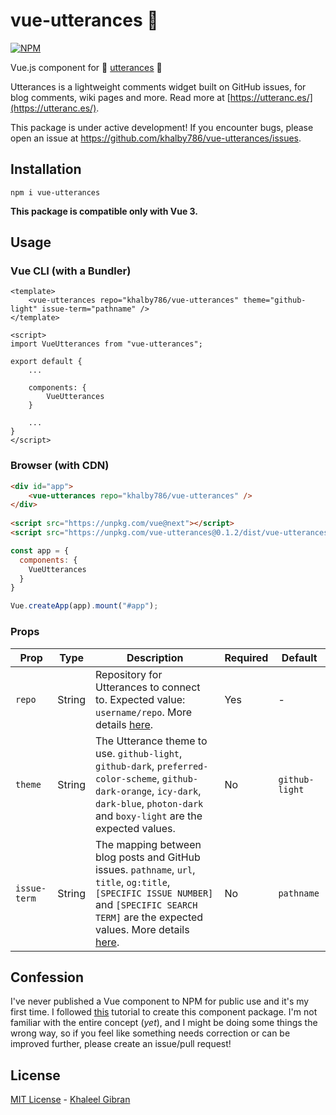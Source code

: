 # vue-utterances 🔮

[![NPM](https://nodei.co/npm/vue-utterances.png)](https://npmjs.org/package/vue-utterances)

Vue.js component for 🔮 [utterances](https://utteranc.es/) 🔮

Utterances is a lightweight comments widget built on GitHub issues, for blog comments, wiki pages and more. Read more at [https://utteranc.es/](https://utteranc.es/).

This package is under active development! If you encounter bugs, please open an issue at https://github.com/khalby786/vue-utterances/issues.

## Installation

```
npm i vue-utterances
```

**This package is compatible only with Vue 3.**

## Usage 

### Vue CLI (with a Bundler)

```vue
<template>
    <vue-utterances repo="khalby786/vue-utterances" theme="github-light" issue-term="pathname" />
</template>

<script>
import VueUtterances from "vue-utterances";

export default {
    ...

    components: {
        VueUtterances
    }

    ...
}
</script>
```

### Browser (with CDN)

```html
<div id="app">
    <vue-utterances repo="khalby786/vue-utterances" />
</div>
    
<script src="https://unpkg.com/vue@next"></script>
<script src="https://unpkg.com/vue-utterances@0.1.2/dist/vue-utterances.min.js"></script>
```

```js
const app = {
  components: {
    VueUtterances
  }
}

Vue.createApp(app).mount("#app");
```

### Props

| Prop | Type | Description| Required | Default |
|------|------|------------|----------|---------|
| `repo` | String | Repository for Utterances to connect to. Expected value: `username/repo`. More details [here](https://utteranc.es/#heading-repository). | Yes | - | 
| `theme` | String | The Utterance theme to use. `github-light`, `github-dark`, `preferred-color-scheme`, `github-dark-orange`, `icy-dark`, `dark-blue`, `photon-dark` and `boxy-light` are the expected values. | No | `github-light` |
| `issue-term` | String | The mapping between blog posts and GitHub issues. `pathname`, `url`, `title`, `og:title`, `[SPECIFIC ISSUE NUMBER]` and `[SPECIFIC SEARCH TERM]` are the expected values. More details [here](https://utteranc.es/#heading-mapping). | No | `pathname` |

## Confession

I've never published a Vue component to NPM for public use and it's my first time. I followed [this](https://www.freecodecamp.org/news/how-to-create-and-publish-a-vue-component-library/) tutorial to create this component package. I'm not familiar with the entire concept (*yet*), and I might be doing some things the wrong way, so if you feel like something needs correction or can be improved further, please create an issue/pull request!

## License

[MIT License](https://github.com/khalby786/vue-utterances/blob/main/LICENSE) - [Khaleel Gibran](https://khaleelgibran.com)